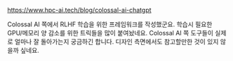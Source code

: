 https://www.hpc-ai.tech/blog/colossal-ai-chatgpt

Colossal AI 쪽에서 RLHF 학습을 위한 프레임워크를 작성했군요. 학습시 필요한 GPU/메모리 양 감소를 위한 트릭들을 많이 붙여놨네요. Colossal AI 쪽 도구들이 실제로 얼마나 잘 돌아가는지 궁금하긴 합니다. 디자인 측면에서도 참고할만한 것이 있지 않을까 싶네요.